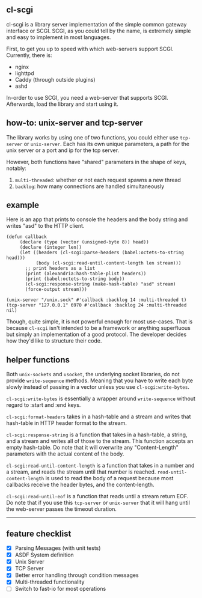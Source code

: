 ## cl-scgi
cl-scgi is a library server implementation of the simple common gateway interface or SCGI. SCGI, as you could tell by the name, is extremely simple and easy to implement in most languages.

First, to get you up to speed with which web-servers support SCGI. Currently, there is:
- nginx
- lighttpd
- Caddy (through outside plugins)
- ashd

In-order to use SCGI, you need a web-server that supports SCGI. Afterwards, load the library and start using it.

## how-to: unix-server and tcp-server
The library works by using one of two functions, you could either use `tcp-server` or `unix-server`. Each has its own unique parameters, a path for the unix server or a port and ip for the tcp server.

However, both functions have "shared" parameters in the shape of keys, notably:
1. `multi-threaded`: whether or not each request spawns a new thread
2. `backlog`: how many connections are handled simultaneously

## example
Here is an app that prints to console the headers and the body string and writes "asd" to the HTTP client.
```common-lisp
(defun callback
     (declare (type (vector (unsigned-byte 8)) head))
     (declare (integer len))
     (let ((headers (cl-scgi:parse-headers (babel:octets-to-string head)))
           (body (cl-scgi:read-until-content-length len stream)))
       ;; print headers as a list
       (print (alexandria:hash-table-plist headers))
       (print (babel:octets-to-string body))
       (cl-scgi:response-string (make-hash-table) "asd" stream)
       (force-output stream)))

(unix-server "/unix.sock" #'callback :backlog 14 :multi-threaded t)
(tcp-server "127.0.0.1" 6970 #'callback :backlog 24 :multi-threaded nil)
```

Though, quite simple, it is not powerful enough for most use-cases. That is because `cl-scgi` isn't intended to be a framework or anything superfluous but simply an implementation of a good protocol. The developer decides how they'd like to structure their code.

## helper functions
Both `unix-sockets` and `usocket`, the underlying socket libraries, do not provide `write-sequence` methods. Meaning that you have to write each byte slowly instead of passing in a vector unless you use `cl-scgi:write-bytes`.

`cl-scgi:write-bytes` is essentially a wrapper around `write-sequence` without regard to :start and :end keys.

`cl-scgi:format-headers` takes in a hash-table and a stream and writes that hash-table in HTTP header format to the stream.

`cl-scgi:response-string` is a function that takes in a hash-table, a string, and a stream and writes all of those to the stream. This function accepts an empty hash-table. Do note that it will overwrite any "Content-Length" parameters with the actual content of the body.

`cl-scgi:read-until-content-length` is a function that takes in a number and a stream, and reads the stream until that number is reached. `read-until-content-length` is used to read the body of a request because most callbacks receive the header bytes, and the content-length.

`cl-scgi:read-until-eof` is a function that reads until a stream return EOF. Do note that if you use this `tcp-server` or `unix-server` that it will hang until the web-server passes the timeout duration.

---

## feature checklist
- [x] Parsing Messages (with unit tests)
- [x] ASDF System definition
- [x] Unix Server
- [x] TCP Server
- [x] Better error handling through condition messages
- [x] Multi-threaded functionality
- [ ] Switch to fast-io for most operations
